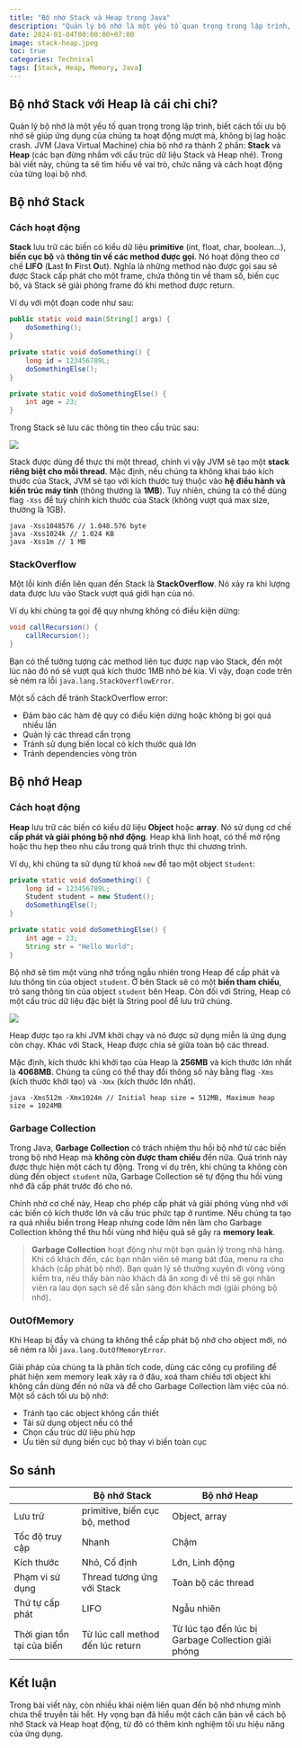 ```yaml
---
title: "Bộ nhớ Stack và Heap trong Java"
description: "Quản lý bộ nhớ là một yếu tố quan trọng trong lập trình, biết cách tối ưu bộ nhớ sẽ giúp ứng dụng của chúng ta hoạt động mượt mà, không bị lag hoặc crash. Trong bài viết này, chúng ta sẽ tìm hiểu về vai trò, chức năng và cách hoạt động của từng loại bộ nhớ."
date: 2024-01-04T00:00:00+07:00
image: stack-heap.jpeg
toc: true
categories: Technical
tags: [Stack, Heap, Memory, Java]
---
```


## Bộ nhớ Stack với Heap là cái chi chi?
Quản lý bộ nhớ là một yếu tố quan trọng trong lập trình, biết cách tối ưu bộ nhớ sẽ giúp ứng dụng của chúng ta hoạt động mượt mà, không bị lag hoặc crash. JVM (Java Virtual Machine) chia bộ nhớ ra thành 2 phần: **Stack** và **Heap** (các bạn đừng nhầm với cấu trúc dữ liệu Stack và Heap nhé). Trong bài viết này, chúng ta sẽ tìm hiểu về vai trò, chức năng và cách hoạt động của từng loại bộ nhớ.

## Bộ nhớ Stack
### Cách hoạt động
**Stack** lưu trữ các biến có kiểu dữ liệu **primitive** (int, float, char, boolean...), **biến cục bộ** và **thông tin về các method được gọi**. Nó hoạt động theo cơ chế **LIFO** (**L**ast **I**n **F**irst **O**ut). Nghĩa là những method nào được gọi sau sẽ được Stack cấp phát cho một frame, chứa thông tin về tham số, biến cục bộ, và Stack sẽ giải phóng frame đó khi method được return.

Ví dụ với một đoạn code như sau:
```java
public static void main(String[] args) {
    doSomething();
}

private static void doSomething() {
    long id = 123456789L;
    doSomethingElse();
}

private static void doSomethingElse() {
    int age = 23;
}
```

Trong Stack sẽ lưu các thông tin theo cấu trúc sau:

![](https://images.viblo.asia/1b40f39b-74e9-4596-aaa7-e042a78b5ec7.png)

Stack được dùng để thực thi một thread, chính vì vậy JVM sẽ tạo một **stack riêng biệt cho mỗi thread**. Mặc định, nếu chúng ta không khai báo kích thước của Stack, JVM sẽ tạo với kích thước tuỳ thuộc vào **hệ điều hành và kiến trúc máy tính** (thông thường là **1MB**). Tuy nhiên, chúng ta có thể dùng flag `-Xss` để tuỳ chỉnh kích thước của Stack (không vượt quá max size, thường là 1GB).
```
java -Xss1048576 // 1.048.576 byte
java -Xss1024k // 1.024 KB
java -Xss1m // 1 MB
```

### StackOverflow
Một lỗi kinh điển liên quan đến Stack là **StackOverflow**. Nó xảy ra khi lượng data được lưu vào Stack vượt quá giới hạn của nó.

Ví dụ khi chúng ta gọi đệ quy nhưng không có điều kiện dừng:

```java
void callRecursion() {
    callRecursion();
}
```
Bạn có thể tưởng tượng các method liên tục được nạp vào Stack, đến một lúc nào đó nó sẽ vượt quá kích thước 1MB nhỏ bé kia. Vì vậy, đoạn code trên sẽ ném ra lỗi `java.lang.StackOverflowError`.

Một số cách để tránh StackOverflow error:
* Đảm bảo các hàm đệ quy có điều kiện dừng hoặc không bị gọi quá nhiều lần
* Quản lý các thread cẩn trọng
* Tránh sử dụng biến local có kích thước quá lớn
* Tránh dependencies vòng tròn

## Bộ nhớ Heap
### Cách hoạt động
**Heap** lưu trữ các biến có kiểu dữ liệu **Object** hoặc **array**. Nó sử dụng cơ chế **cấp phát và giải phóng bộ nhớ động**. Heap khá linh hoạt, có thể mở rộng hoặc thu hẹp theo nhu cầu trong quá trình thực thi chương trình.

Ví dụ, khi chúng ta sử dụng từ khoá `new` để tạo một object `Student`:
```java
private static void doSomething() {
    long id = 123456789L;
    Student student = new Student();
    doSomethingElse();
}

private static void doSomethingElse() {
    int age = 23;
    String str = "Hello World";
}
```
Bộ nhớ sẽ tìm một vùng nhớ trống ngẫu nhiên trong Heap để cấp phát và lưu thông tin của object `student`. Ở bên Stack sẽ có một **biến tham chiếu**, trỏ sang thông tin của object `student` bên Heap. Còn đối với String, Heap có một cấu trúc dữ liệu đặc biệt là String pool để lưu trữ chúng.

![](https://images.viblo.asia/e4bc1a75-0fa2-4366-a1e2-c74f66a3326a.png)

Heap được tạo ra khi JVM khởi chạy và nó được sử dụng miễn là ứng dụng còn chạy. Khác với Stack, Heap được chia sẻ giữa toàn bộ các thread.

Mặc định, kích thước khi khởi tạo của Heap là **256MB** và kích thước lớn nhất là **4068MB**. Chúng ta cũng có thể thay đổi thông số này bằng flag `-Xms` (kích thước khởi tạo) và `-Xmx` (kích thước lớn nhất).
```
java -Xms512m -Xmx1024m // Initial heap size = 512MB, Maximum heap size = 1024MB
```

### Garbage Collection
Trong Java, **Garbage Collection** có trách nhiệm thu hồi bộ nhớ từ các biến trong bộ nhớ Heap mà **không còn được tham chiếu** đến nữa. Quá trình này được thực hiện một cách tự động. Trong ví dụ trên, khi chúng ta không còn dùng đến object `student` nữa, Garbage Collection sẽ tự động thu hồi vùng nhớ đã cấp phát trước đó cho nó.

Chính nhờ cơ chế này, Heap cho phép cấp phát và giải phóng vùng nhớ với các biến có kích thước lớn và cấu trúc phức tạp ở runtime. Nếu chúng ta tạo ra quá nhiều biến trong Heap nhưng code lởm nên làm cho Garbage Collection không thể thu hồi vùng nhớ hiệu quả sẽ gây ra **memory leak**.

> **Garbage Collection** hoạt động như một bạn quản lý trong nhà hàng. Khi có khách đến, các bạn nhân viên sẽ mang bát đũa, menu ra cho khách (cấp phát bộ nhớ). Bạn quản lý sẽ thường xuyên đi vòng vòng kiểm tra, nếu thấy bàn nào khách đã ăn xong đi về thì sẽ gọi nhân viên ra lau dọn sạch sẽ để sẵn sàng đón khách mới (giải phóng bộ nhớ).

### OutOfMemory
Khi Heap bị đầy và chúng ta không thể cấp phát bộ nhớ cho object mới, nó sẽ ném ra lỗi `java.lang.OutOfMemoryError`.

Giải pháp của chúng ta là phân tích code, dùng các công cụ profiling để phát hiện xem memory leak xảy ra ở đâu, xoá tham chiếu tới object khi không cần dùng đến nó nữa và để cho Garbage Collection làm việc của nó. Một số cách tối ưu bộ nhớ:
* Tránh tạo các object không cần thiết
* Tái sử dụng object nếu có thể
* Chọn cấu trúc dữ liệu phù hợp
* Ưu tiên sử dụng biến cục bộ thay vì biến toàn cục

## So sánh

| | Bộ nhớ Stack | Bộ nhớ Heap |
| -------- | -------- | -------- |
| Lưu trữ | primitive, biến cục bộ, method | Object, array |
| Tốc độ truy cập | Nhanh | Chậm |
| Kích thước | Nhỏ, Cố định | Lớn, Linh động |
| Phạm vi sử dụng | Thread tương ứng với Stack | Toàn bộ các thread |
| Thứ tự cấp phát | LIFO | Ngẫu nhiên |
| Thời gian tồn tại của biến | Từ lúc call method đến lúc return | Từ lúc tạo đến lúc bị Garbage Collection giải phóng |

## Kết luận
Trong bài viết này, còn nhiều khái niệm liên quan đến bộ nhớ nhưng mình chưa thể truyền tải hết. Hy vọng bạn đã hiểu một cách căn bản về cách bộ nhớ Stack và Heap hoạt động, từ đó có thêm kinh nghiệm tối ưu hiệu năng của ứng dụng.